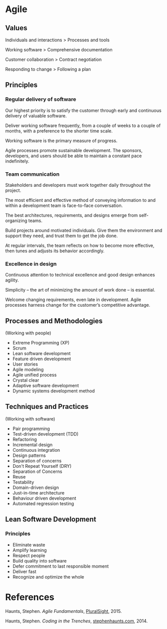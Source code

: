 # Agile
## Values
Individuals and interactions > Processes and tools

Working software > Comprehensive documentation

Customer collaboration > Contract negotiation

Responding to change > Following a plan

## Principles
### Regular delivery of software
Our highest priority is to satisfy the customer through early and continuous delivery of valuable software.

Deliver working software frequently, from a couple of weeks to a couple of months, with a preference to the shorter time scale.

Working software is the primary measure of progress.

Agile processes promote sustainable development. The sponsors, developers, and users should be able to maintain a constant pace indefinitely.

### Team communication
Stakeholders and developers must work together daily throughout the project.

The most efficient and effective method of conveying information to and within a development team is face-to-face conversation.

The best architectures, requirements, and designs emerge from self-organizing teams.

Build projects around motivated individuals. Give them the environment and support they need, and trust them to get the job done.

At regular intervals, the team reflects on how to become more effective, then tunes and adjusts its behavior accordingly.

### Excellence in design
Continuous attention to technical excellence and good design enhances agility.

Simplicity – the art of minimizing the amount of work done – is essential.

Welcome changing requirements, even late in development. Agile processes harness change for the customer’s competitive advantage.

## Processes and Methodologies
(Working with people)

- Extreme Programming (XP)
- Scrum
- Lean software development
- Feature driven development
- User stories
- Agile modeling
- Agile unified process
- Crystal clear
- Adaptive software development
- Dynamic systems development method

## Techniques and Practices
(Working with software)

- Pair programming
- Test-driven development (TDD)
- Refactoring
- Incremental design
- Continuous integration
- Design patterns
- Separation of concerns
- Don't Repeat Yourself (DRY)
- Separation of Concerns
- Reuse
- Testability
- Domain-driven design
- Just-in-time architecture
- Behaviour driven development
- Automated regression testing

## Lean Software Development
### Principles
- Eliminate waste
- Amplify learning
- Respect people
- Build quality into software
- Defer commitment to last responsible moment
- Deliver fast
- Recognize and optimize the whole

# References
Haunts, Stephen. *Agile Fundamentals*, [PluralSight](http://www.pluralsight.com/courses/agile-fundamentals), 2015.

Haunts, Stephen. *Coding in the Trenches*, [stephenhaunts.com](http://stephenhaunts.com/?s=agile), 2014.
